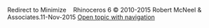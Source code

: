 ---
---

Redirect to Minimize&#160;
&#160;
Rhinoceros 6 © 2010-2015 Robert McNeel &amp; Associates.11-Nov-2015
 [Open topic with navigation](minimize.html) 

